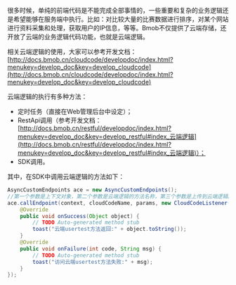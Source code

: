 很多时候，单纯的前端代码是不能完成全部事情的，一些重要和复杂的业务逻辑还是希望能够在服务端中执行。比如：对比较大量的比赛数据进行排序，对某个网站进行资料采集和处理，获取用户的IP信息，等等。Bmob不仅提供了云端存储，还开放了云端的业务逻辑代码功能，也就是云端逻辑。

相关云端逻辑的使用，大家可以参考开发文档： [http://docs.bmob.cn/cloudcode/developdoc/index.html?menukey=develop_doc&key=develop_cloudcode](http://docs.bmob.cn/cloudcode/developdoc/index.html?menukey=develop_doc&key=develop_cloudcode)

云端逻辑的执行有多种方法：

- 定时任务（直接在Web管理后台中设定）； 
- RestApi调用（参考开发文档：[http://docs.bmob.cn/restful/developdoc/index.html?menukey=develop_doc&key=develop_restful#index_云端逻辑](http://docs.bmob.cn/restful/developdoc/index.html?menukey=develop_doc&key=develop_restful#index_云端逻辑)）； 
- SDK调用。

其中，在SDK中调用云端逻辑的方法如下：
```java
AsyncCustomEndpoints ace = new AsyncCustomEndpoints();
//第一个参数是上下文对象，第二个参数是云端逻辑的方法名称，第三个参数是上传到云端逻辑的参数列表（JSONObject cloudCodeParams），第四个参数是回调类
ace.callEndpoint(context, cloudCodeName, params, new CloudCodeListener() {
	@Override
	public void onSuccess(Object object) {
		// TODO Auto-generated method stub
		toast("云端usertest方法返回:" + object.toString());
	}
	@Override
	public void onFailure(int code, String msg) {
		// TODO Auto-generated method stub
		toast("访问云端usertest方法失败:" + msg);
	}
});
```

